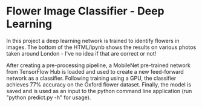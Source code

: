 # Flower Image Classifier - Deep Learning

In this project a deep learning network is trained to identify flowers in images. The bottom of the HTML/ipynb shows the results on various photos taken around London - I've no idea if that are correct or not!

After creating a pre-processing pipeline, a MobileNet pre-trained network from TensorFlow Hub is loaded and used to create a new feed-forward network as a classifier. Following training using a GPU, the classifier achieves 77% accuracy on the Oxford flower dataset. Finally, the model is saved and is used as an input to the python command line application (run "python predict.py -h" for usage).


